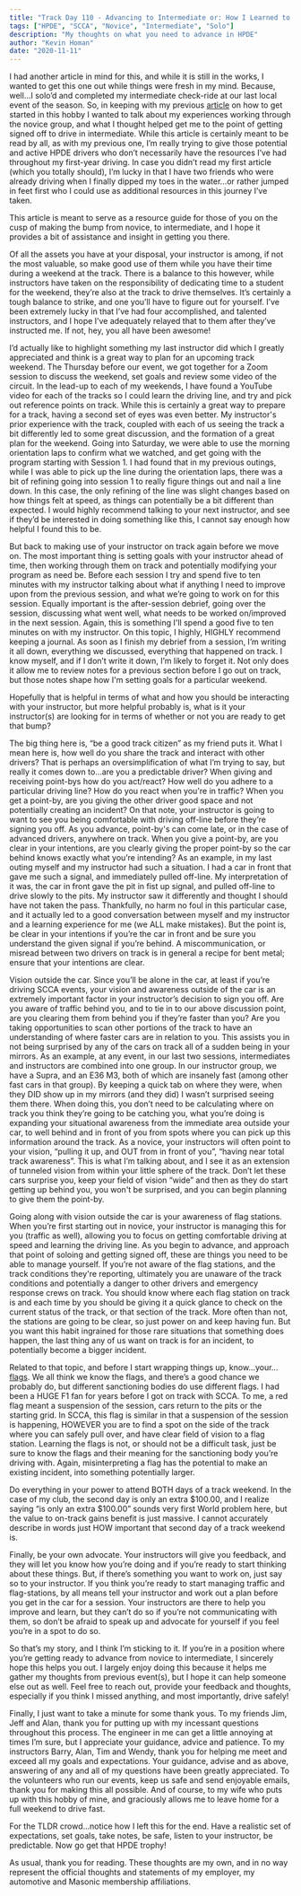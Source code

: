 ```yaml
---
title: "Track Day 110 - Advancing to Intermediate or: How I Learned to Drive Alone"
tags: ["HPDE", "SCCA", "Novice", "Intermediate", "Solo"]
description: "My thoughts on what you need to advance in HPDE"
author: "Kevin Homan"
date: "2020-11-11"
---
```


I had another article in mind for this, and while it is still in the works, I wanted to get this one out while things were fresh in my mind. Because, well…I solo’d and completed my intermediate check-ride at our last local event of the season. So, in keeping with my previous [article](https://medium.com/@homan13/track-day-101-so-you-want-to-drive-fast-3d4c9e8f223e) on how to get started in this hobby I wanted to talk about my experiences working through the novice group, and what I thought helped get me to the point of getting signed off to drive in intermediate. While this article is certainly meant to be read by all, as with my previous one, I’m really trying to give those potential and active HPDE drivers who don’t necessarily have the resources I’ve had throughout my first-year driving. In case you didn’t read my first article (which you totally should), I’m lucky in that I have two friends who were already driving when I finally dipped my toes in the water…or rather jumped in feet first who I could use as additional resources in this journey I’ve taken.

This article is meant to serve as a resource guide for those of you on the cusp of making the bump from novice, to intermediate, and I hope it provides a bit of assistance and insight in getting you there.

Of all the assets you have at your disposal, your instructor is among, if not the most valuable, so make good use of them while you have their time during a weekend at the track. There is a balance to this however, while instructors have taken on the responsibility of dedicating time to a student for the weekend, they’re also at the track to drive themselves. It’s certainly a tough balance to strike, and one you’ll have to figure out for yourself. I’ve been extremely lucky in that I’ve had four accomplished, and talented instructors, and I hope I’ve adequately relayed that to them after they’ve instructed me. If not, hey, you all have been awesome!

I’d actually like to highlight something my last instructor did which I greatly appreciated and think is a great way to plan for an upcoming track weekend. The Thursday before our event, we got together for a Zoom session to discuss the weekend, set goals and review some video of the circuit. In the lead-up to each of my weekends, I have found a YouTube video for each of the tracks so I could learn the driving line, and try and pick out reference points on track. While this is certainly a great way to prepare for a track, having a second set of eyes was even better. My instructor's prior experience with the track, coupled with each of us seeing the track a bit differently led to some great discussion, and the formation of a great plan for the weekend. Going into Saturday, we were able to use the morning orientation laps to confirm what we watched, and get going with the program starting with Session 1. I had found that in my previous outings, while I was able to pick up the line during the orientation laps, there was a bit of refining going into session 1 to really figure things out and nail a line down. In this case, the only refining of the line was slight changes based on how things felt at speed, as things can potentially be a bit different than expected. I would highly recommend talking to your next instructor, and see if they’d be interested in doing something like this, I cannot say enough how helpful I found this to be.

But back to making use of your instructor on track again before we move on. The most important thing is setting goals with your instructor ahead of time, then working through them on track and potentially modifying your program as need be. Before each session I try and spend five to ten minutes with my instructor talking about what if anything I need to improve upon from the previous session, and what we’re going to work on for this session. Equally important is the after-session debrief, going over the session, discussing what went well, what needs to be worked on/improved in the next session. Again, this is something I'll spend a good five to ten minutes on with my instructor. On this topic, I highly, HIGHLY recommend keeping a journal. As soon as I finish my debrief from a session, I’m writing it all down, everything we discussed, everything that happened on track. I know myself, and if I don’t write it down, I’m likely to forget it. Not only does it allow me to review notes for a previous section before I go out on track, but those notes shape how I'm setting goals for a particular weekend.

Hopefully that is helpful in terms of what and how you should be interacting with your instructor, but more helpful probably is, what is it your instructor(s) are looking for in terms of whether or not you are ready to get that bump?

The big thing here is, “be a good track citizen” as my friend puts it. What I mean here is, how well do you share the track and interact with other drivers? That is perhaps an oversimplification of what I’m trying to say, but really it comes down to…are you a predictable driver? When giving and receiving point-bys how do you act/react? How well do you adhere to a particular driving line? How do you react when you're in traffic? When you get a point-by, are you giving the other driver good space and not potentially creating an incident? On that note, your instructor is going to want to see you being comfortable with driving off-line before they’re signing you off. As you advance, point-by's can come late, or in the case of advanced drivers, anywhere on track. When you give a point-by, are you clear in your intentions, are you clearly giving the proper point-by so the car behind knows exactly what you’re intending? As an example, in my last outing myself and my instructor had such a situation. I had a car in front that gave me such a signal, and immediately pulled off-line. My interpretation of it was, the car in front gave the pit in fist up signal, and pulled off-line to drive slowly to the pits. My instructor saw it differently and thought I should have not taken the pass. Thankfully, no harm no foul in this particular case, and it actually led to a good conversation between myself and my instructor and a learning experience for me (we ALL make mistakes). But the point is, be clear in your intentions if you’re the car in front and be sure you understand the given signal if you’re behind. A miscommunication, or misread between two drivers on track is in general a recipe for bent metal; ensure that your intentions are clear.

Vision outside the car. Since you’ll be alone in the car, at least if you’re driving SCCA events, your vision and awareness outside of the car is an extremely important factor in your instructor’s decision to sign you off. Are you aware of traffic behind you, and to tie in to our above discussion point, are you clearing them from behind you if they’re faster than you? Are you taking opportunities to scan other portions of the track to have an understanding of where faster cars are in relation to you. This assists you in not being surprised by any of the cars on track all of a sudden being in your mirrors. As an example, at any event, in our last two sessions, intermediates and instructors are combined into one group. In our instructor group, we have a Supra, and an E36 M3, both of which are insanely fast (among other fast cars in that group). By keeping a quick tab on where they were, when they DID show up in my mirrors (and they did) I wasn’t surprised seeing them there. When doing this, you don’t need to be calculating where on track you think they’re going to be catching you, what you’re doing is expanding your situational awareness from the immediate area outside your car, to well behind and in front of you from spots where you can pick up this information around the track. As a novice, your instructors will often point to your vision, “pulling it up, and OUT from in front of you”, “having near total track awareness”. This is what I’m talking about, and I see it as an extension of tunneled vision from within your little sphere of the track. Don’t let these cars surprise you, keep your field of vision “wide” and then as they do start getting up behind you, you won't be surprised, and you can begin planning to give them the point-by.

Going along with vision outside the car is your awareness of flag stations. When you’re first starting out in novice, your instructor is managing this for you (traffic as well), allowing you to focus on getting comfortable driving at speed and learning the driving line. As you begin to advance, and approach that point of soloing and getting signed off, these are things you need to be able to manage yourself. If you’re not aware of the flag stations, and the track conditions they're reporting, ultimately you are unaware of the track conditions and potentially a danger to other drivers and emergency response crews on track. You should know where each flag station on track is and each time by you should be giving it a quick glance to check on the current status of the track, or that section of the track. More often than not, the stations are going to be clear, so just power on and keep having fun. But you want this habit ingrained for those rare situations that something does happen, the last thing any of us want on track is for an incident, to potentially become a bigger incident.

Related to that topic, and before I start wrapping things up, know…your…[flags](https://www.wdcr-scca.org/flagging-communication). We all think we know the flags, and there’s a good chance we probably do, but different sanctioning bodies do use different flags. I had been a HUGE F1 fan for years before I got on track with SCCA. To me, a red flag meant a suspension of the session, cars return to the pits or the starting grid. In SCCA, this flag is similar in that a suspension of the session is happening, HOWEVER you are to find a spot on the side of the track where you can safely pull over, and have clear field of vision to a flag station. Learning the flags is not, or should not be a difficult task, just be sure to know the flags and their meaning for the sanctioning body you’re driving with. Again, misinterpreting a flag has the potential to make an existing incident, into something potentially larger.

Do everything in your power to attend BOTH days of a track weekend. In the case of my club, the second day is only an extra $100.00, and I realize saying “is only an extra $100.00” sounds very first World problem here, but the value to on-track gains benefit is just massive. I cannot accurately describe in words just HOW important that second day of a track weekend is.

Finally, be your own advocate. Your instructors will give you feedback, and they will let you know how you’re doing and if you’re ready to start thinking about these things. But, if there’s something you want to work on, just say so to your instructor. If you think you’re ready to start managing traffic and flag-stations, by all means tell your instructor and work out a plan before you get in the car for a session. Your instructors are there to help you improve and learn, but they can’t do so if you’re not communicating with them, so don’t be afraid to speak up and advocate for yourself if you feel you’re in a spot to do so.

So that’s my story, and I think I’m sticking to it. If you’re in a position where you’re getting ready to advance from novice to intermediate, I sincerely hope this helps you out. I largely enjoy doing this because it helps me gather my thoughts from previous event(s), but I hope it can help someone else out as well. Feel free to reach out, provide your feedback and thoughts, especially if you think I missed anything, and most importantly, drive safely!

Finally, I just want to take a minute for some thank yous. To my friends Jim, Jeff and Alan, thank you for putting up with my incessant questions throughout this process. The engineer in me can get a little annoying at times I’m sure, but I appreciate your guidance, advice and patience. To my instructors Barry, Alan, Tim and Wendy, thank you for helping me meet and exceed all my goals and expectations. Your guidance, advise and as above, answering of any and all of my questions have been greatly appreciated. To the volunteers who run our events, keep us safe and send enjoyable emails, thank you for making this all possible. And of course, to my wife who puts up with this hobby of mine, and graciously allows me to leave home for a full weekend to drive fast.

For the TLDR crowd...notice how I left this for the end. Have a realistic set of expectations, set goals, take notes, be safe, listen to your instructor, be predictable. Now go get that HPDE trophy!

As usual, thank you for reading. These thoughts are my own, and in no way represent the official thoughts and statements of my employer, my automotive and Masonic membership affiliations.